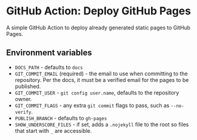 # GitHub Action: Deploy GitHub Pages

A simple GitHub Action to deploy already generated static pages to GitHub Pages.

## Environment variables

* `DOCS_PATH` - defaults to `docs`
* `GIT_COMMIT_EMAIL` (required) - the email to use when committing to the repository. Per the docs,
  it must be a verified email for the pages to be published.
* `GIT_COMMIT_USER` - `git config user.name`, defaults to the repository owner.
* `GIT_COMMIT_FLAGS` - any extra `git commit` flags to pass, such as `--no-verify`.
* `PUBLISH_BRANCH` - defaults to `gh-pages`
* `SHOW_UNDERSCORE_FILES` - if set, adds a `.nojekyll` file to the root so files that start with
  `_` are accessible.
